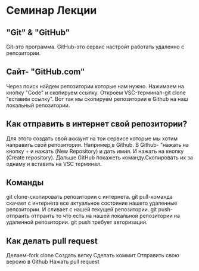 # Семинар Лекции
## "Git" & "GitHub"
Git-это программа.
GitHub-это сервис настройт работать удаленно с репозитории.

## Сайт- "GitHub.com"
Через поиск найдем репозитории которые нам нужно.
Нажимаем на кнопку "Code" и скопируем ссылку.
Откроем VSC-терминал-git clone "вставим ссылку".
Вот так мы скопируем репозитории в Github на наш локальный репозитории.

## Как отправить в интернет свой репозитории?
Для этого создать свой аккаунт на тои сервисе которые мы хотим направить свой репозитории.
Например,в Github.
В Github- "нажать на кнопку + и нажать (New Repository) и дать имия.
И нажать на кнопку (Create repository).
Дальше GitHub покажеть команду.Скопировать их за однаму и вставить на VSC терминал.

## Команды
 git clone-скопировать репозитории с интернета.
 git pull-команда скачает с интернета все актуальное состояние нашего удаленные репозитории.
И сливает с нашей текущей репозитории.
git push-отпраить отпраить то что есть на нашей локальной репозитории на удаленной репозитории.
git push требует авторизации.

## Как делать pull request
Делаем-fork
       clone
Создать ветку 
Сделать коммит
Отправить свою версию в Github
 Нажать pull request